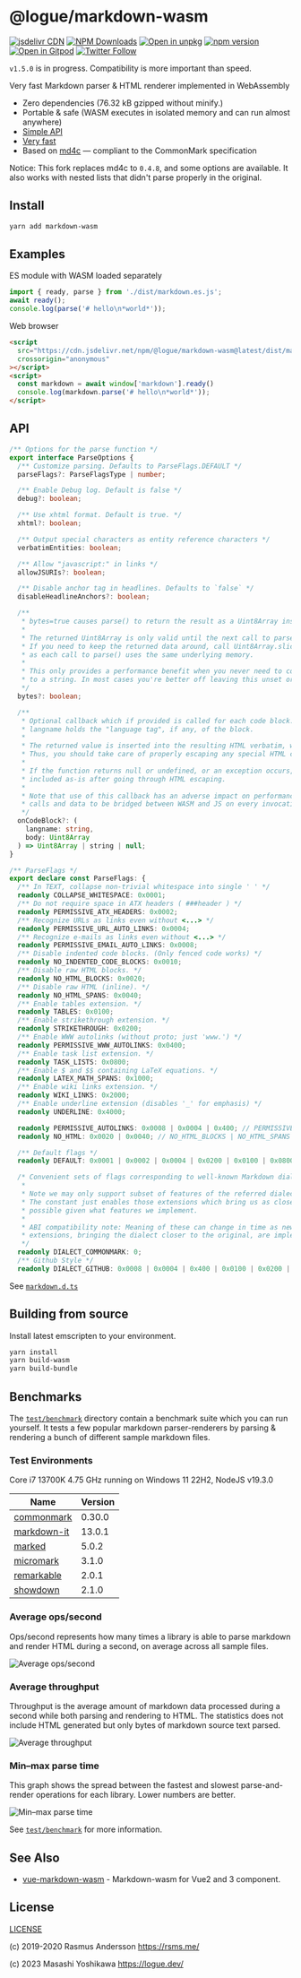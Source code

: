 # @logue/markdown-wasm

[![jsdelivr CDN](https://data.jsdelivr.com/v1/package/npm/@logue/markdown-wasm/badge)](https://www.jsdelivr.com/package/npm/@logue/markdown-wasm)
[![NPM Downloads](https://img.shields.io/npm/dm/@logue/markdown-wasm.svg?style=flat)](https://www.npmjs.com/package/@logue/markdown-wasm)
[![Open in unpkg](https://img.shields.io/badge/Open%20in-unpkg-blue)](https://uiwjs.github.io/npm-unpkg/#/pkg/@logue/markdown-wasm/file/README.md)
[![npm version](https://img.shields.io/npm/v/@logue/markdown-wasm.svg)](https://www.npmjs.com/package/@logue/markdown-wasm)
[![Open in Gitpod](https://shields.io/badge/Open%20in-Gitpod-green?logo=Gitpod)](https://gitpod.io/#https://github.com/logue/@logue/markdown-wasm)
[![Twitter Follow](https://img.shields.io/twitter/follow/logue256?style=plastic)](https://twitter.com/logue256)

`v1.5.0` is in progress. Compatibility is more important than speed.

Very fast Markdown parser & HTML renderer implemented in WebAssembly

- Zero dependencies (76.32 kB gzipped without minify.)
- Portable & safe (WASM executes in isolated memory and can run almost anywhere)
- [Simple API](#api)
- [Very fast](#benchmarks)
- Based on [md4c](http://github.com/mity/md4c) — compliant to the CommonMark specification

Notice: This fork replaces md4c to `0.4.8`, and some options are available. It also works with nested lists that didn't parse properly in the original.

## Install

```sh
yarn add markdown-wasm
```

## Examples

ES module with WASM loaded separately

```js
import { ready, parse } from './dist/markdown.es.js';
await ready();
console.log(parse('# hello\n*world*'));
```

Web browser

```html
<script
  src="https://cdn.jsdelivr.net/npm/@logue/markdown-wasm@latest/dist/markdown.umd.js"
  crossorigin="anonymous"
></script>
<script>
  const markdown = await window['markdown'].ready()
  console.log(markdown.parse('# hello\n*world*'));
</script>
```

## API

```ts
/** Options for the parse function */
export interface ParseOptions {
  /** Customize parsing. Defaults to ParseFlags.DEFAULT */
  parseFlags?: ParseFlagsType | number;

  /** Enable Debug log. Default is false */
  debug?: boolean;

  /** Use xhtml format. Default is true. */
  xhtml?: boolean;

  /** Output special characters as entity reference characters */
  verbatimEntities: boolean;

  /** Allow "javascript:" in links */
  allowJSURIs?: boolean;

  /** Disable anchor tag in headlines. Defaults to `false` */
  disableHeadlineAnchors?: boolean;

  /**
   * bytes=true causes parse() to return the result as a Uint8Array instead of a string.
   *
   * The returned Uint8Array is only valid until the next call to parse().
   * If you need to keep the returned data around, call Uint8Array.slice() to make a copy,
   * as each call to parse() uses the same underlying memory.
   *
   * This only provides a performance benefit when you never need to convert the output
   * to a string. In most cases you're better off leaving this unset or false.
   */
  bytes?: boolean;

  /**
   * Optional callback which if provided is called for each code block.
   * langname holds the "language tag", if any, of the block.
   *
   * The returned value is inserted into the resulting HTML verbatim, without HTML escaping.
   * Thus, you should take care of properly escaping any special HTML characters.
   *
   * If the function returns null or undefined, or an exception occurs, the body will be
   * included as-is after going through HTML escaping.
   *
   * Note that use of this callback has an adverse impact on performance as it casues
   * calls and data to be bridged between WASM and JS on every invocation.
   */
  onCodeBlock?: (
    langname: string,
    body: Uint8Array
  ) => Uint8Array | string | null;
}

/** ParseFlags */
export declare const ParseFlags: {
  /** In TEXT, collapse non-trivial whitespace into single ' ' */
  readonly COLLAPSE_WHITESPACE: 0x0001;
  /** Do not require space in ATX headers ( ###header ) */
  readonly PERMISSIVE_ATX_HEADERS: 0x0002;
  /** Recognize URLs as links even without <...> */
  readonly PERMISSIVE_URL_AUTO_LINKS: 0x0004;
  /** Recognize e-mails as links even without <...> */
  readonly PERMISSIVE_EMAIL_AUTO_LINKS: 0x0008;
  /** Disable indented code blocks. (Only fenced code works) */
  readonly NO_INDENTED_CODE_BLOCKS: 0x0010;
  /** Disable raw HTML blocks. */
  readonly NO_HTML_BLOCKS: 0x0020;
  /** Disable raw HTML (inline). */
  readonly NO_HTML_SPANS: 0x0040;
  /** Enable tables extension. */
  readonly TABLES: 0x0100;
  /** Enable strikethrough extension. */
  readonly STRIKETHROUGH: 0x0200;
  /** Enable WWW autolinks (without proto; just 'www.') */
  readonly PERMISSIVE_WWW_AUTOLINKS: 0x0400;
  /** Enable task list extension. */
  readonly TASK_LISTS: 0x0800;
  /** Enable $ and $$ containing LaTeX equations. */
  readonly LATEX_MATH_SPANS: 0x1000;
  /** Enable wiki links extension. */
  readonly WIKI_LINKS: 0x2000;
  /** Enable underline extension (disables '_' for emphasis) */
  readonly UNDERLINE: 0x4000;

  readonly PERMISSIVE_AUTOLINKS: 0x0008 | 0x0004 | 0x400; // PERMISSIVE_EMAIL_AUTO_LINKS | PERMISSIVE_URL_AUTO_LINKS | PERMISSIVE_WWW_AUTOLINKS
  readonly NO_HTML: 0x0020 | 0x0040; // NO_HTML_BLOCKS | NO_HTML_SPANS

  /** Default flags */
  readonly DEFAULT: 0x0001 | 0x0002 | 0x0004 | 0x0200 | 0x0100 | 0x0800; //  COLLAPSE_WHITESPACE | PERMISSIVE_ATX_HEADERS | PERMISSIVE_URL_AUTO_LINKS | STRIKETHROUGH | TABLES | TASK_LISTS

  /* Convenient sets of flags corresponding to well-known Markdown dialects.
   *
   * Note we may only support subset of features of the referred dialect.
   * The constant just enables those extensions which bring us as close as
   * possible given what features we implement.
   *
   * ABI compatibility note: Meaning of these can change in time as new
   * extensions, bringing the dialect closer to the original, are implemented.
   */
  readonly DIALECT_COMMONMARK: 0;
  /** Github Style */
  readonly DIALECT_GITHUB: 0x0008 | 0x0004 | 0x400 | 0x0100 | 0x0200 | 0x0800; // PERMISSIVE_AUTO_LINKS | TABLES | STRIKETHROUGH | TASK_LISTS
```

See [`markdown.d.ts`](markdown.d.ts)

## Building from source

Install latest emscripten to your environment.

```sh
yarn install
yarn build-wasm
yarn build-bundle
```

## Benchmarks

The [`test/benchmark`](test/benchmark) directory contain a benchmark suite which you can
run yourself. It tests a few popular markdown parser-renderers by parsing & rendering a bunch
of different sample markdown files.

### Test Environments

Core i7 13700K 4.75 GHz running on Windows 11 22H2, NodeJS v19.3.0

| Name                                                      | Version |
| --------------------------------------------------------- | ------- |
| [commonmark](https://github.com/commonmark/commonmark.js) | 0.30.0  |
| [markdown-it](https://github.com/markdown-it/markdown-it) | 13.0.1  |
| [marked](https://github.com/markedjs/marked)              | 5.0.2   |
| [micromark](https://github.com/micromark/micromark)       | 3.1.0   |
| [remarkable](https://github.com/jonschlinkert/remarkable) | 2.0.1   |
| [showdown](https://github.com/showdownjs/showdown)        | 2.1.0   |

### Average ops/second

Ops/second represents how many times a library is able to parse markdown and render HTML
during a second, on average across all sample files.

![Average ops/second](test/benchmark/results/avg-ops-per-sec.svg)

### Average throughput

Throughput is the average amount of markdown data processed during a second while both parsing
and rendering to HTML. The statistics does not include HTML generated but only bytes of markdown
source text parsed.

![Average throughput](test/benchmark/results/avg-throughput.svg)

### Min–max parse time

This graph shows the spread between the fastest and slowest parse-and-render operations
for each library. Lower numbers are better.

![Min–max parse time](test/benchmark/results/minmax-parse-time.svg)

See [`test/benchmark`](test/benchmark#readme) for more information.

## See Also

- [vue-markdown-wasm](https://github.com/logue/vue-markdown-wasm) - Markdown-wasm for Vue2 and 3 component.

## License

[LICENSE](LICENSE)

(c) 2019-2020 Rasmus Andersson <https://rsms.me/>

(c) 2023 Masashi Yoshikawa <https://logue.dev/>
